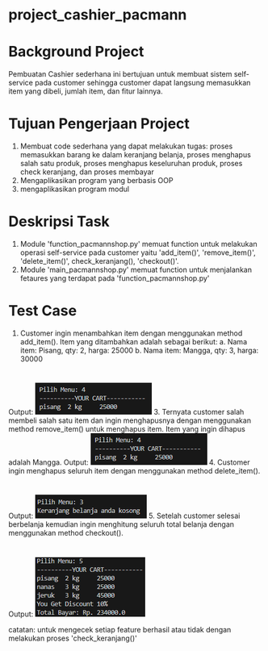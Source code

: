 # project_cashier_pacmann
#
# Background Project
Pembuatan Cashier sederhana ini bertujuan untuk membuat sistem self-service pada customer sehingga customer dapat langsung memasukkan item yang dibeli, jumlah item, dan fitur lainnya. 
#
# Tujuan Pengerjaan Project
1. Membuat code sederhana yang dapat melakukan tugas: proses memasukkan barang ke dalam keranjang belanja, proses menghapus salah satu produk, proses menghapus keseluruhan produk, proses check keranjang, dan proses membayar
2. Mengaplikasikan program yang berbasis OOP
3. mengaplikasikan program modul
# 
# Deskripsi Task
1. Module 'function_pacmannshop.py' memuat function untuk melakukan operasi self-service pada customer yaitu 'add_item()', 'remove_item()', 'delete_item()', check_keranjang(), 'checkout()'.
2. Module 'main_pacmannshop.py' memuat function untuk menjalankan fetaures yang terdapat pada 'function_pacmannshop.py'
#
# Test Case
1. Customer ingin menambahkan item dengan menggunakan method add_item().  Item yang ditambahkan adalah sebagai berikut:
a. Nama item: Pisang, qty: 2, harga: 25000
b. Nama item: Mangga, qty: 3, harga: 30000
#
Output: ![image.png](https://github.com/srihayaati21/project_cashier_pacmann/blob/main/Screenshot%202023-07-08%20190612.png)
3. Ternyata customer salah membeli salah satu item dan ingin menghapusnya dengan menggunakan method remove_item() untuk menghapus item. Item yang ingin dihapus adalah Mangga.
Output: ![image.png](https://github.com/srihayaati21/project_cashier_pacmann/blob/main/Screenshot%202023-07-08%20190612.png)
4. Customer ingin menghapus seluruh item dengan menggunakan method delete_item().
#
Output: ![image.png](https://github.com/srihayaati21/project_cashier_pacmann/blob/main/Screenshot%202023-07-08%20190637.png)
5. Setelah customer selesai berbelanja kemudian ingin menghitung seluruh total belanja dengan menggunakan method checkout().
# 
Output: ![image.png](https://github.com/srihayaati21/project_cashier_pacmann/blob/main/Screenshot%202023-07-08%20190753.png)


catatan: untuk mengecek setiap feature berhasil atau tidak dengan melakukan proses 'check_keranjang()'

